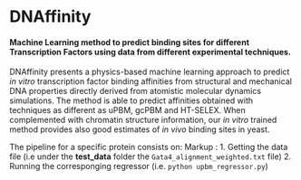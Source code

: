 # DNAffinity

#### Machine Learning method to predict binding sites for different Transcription Factors using data from different experimental techniques.

DNAffinity presents a physics-based machine learning approach to predict *in vitro* transcription factor binding affinities from structural and mechanical DNA properties directly derived from atomistic molecular dynamics simulations. The method is able to predict affinities obtained with techniques as different as uPBM, gcPBM and HT-SELEX. When complemented with chromatin structure information, our *in vitro* trained method provides also good estimates of *in vivo* binding sites in yeast.


The pipeline for a specific protein consists on:
Markup : 1. Getting the data file (i.e under the **test_data** folder the `Gata4_alignment_weighted.txt` file) 
	 2. Running the corresponging regressor (i.e. `python upbm_regressor.py`)


